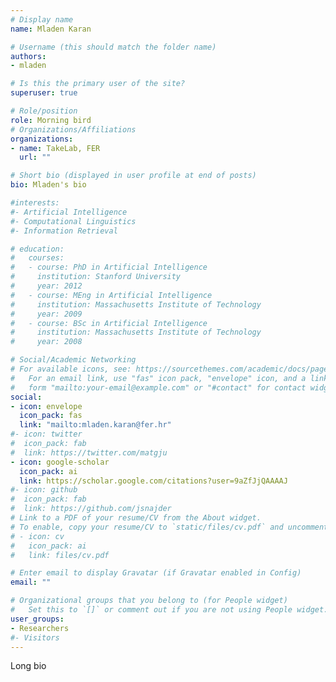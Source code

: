 ```yaml
---
# Display name
name: Mladen Karan

# Username (this should match the folder name)
authors:
- mladen

# Is this the primary user of the site?
superuser: true

# Role/position
role: Morning bird
# Organizations/Affiliations
organizations:
- name: TakeLab, FER
  url: ""

# Short bio (displayed in user profile at end of posts)
bio: Mladen's bio

#interests:
#- Artificial Intelligence
#- Computational Linguistics
#- Information Retrieval

# education:
#   courses:
#   - course: PhD in Artificial Intelligence
#     institution: Stanford University
#     year: 2012
#   - course: MEng in Artificial Intelligence
#     institution: Massachusetts Institute of Technology
#     year: 2009
#   - course: BSc in Artificial Intelligence
#     institution: Massachusetts Institute of Technology
#     year: 2008

# Social/Academic Networking
# For available icons, see: https://sourcethemes.com/academic/docs/page-builder/#icons
#   For an email link, use "fas" icon pack, "envelope" icon, and a link in the
#   form "mailto:your-email@example.com" or "#contact" for contact widget.
social:
- icon: envelope
  icon_pack: fas
  link: "mailto:mladen.karan@fer.hr"
#- icon: twitter
#  icon_pack: fab
#  link: https://twitter.com/matgju
- icon: google-scholar
  icon_pack: ai
  link: https://scholar.google.com/citations?user=9aZfJjQAAAAJ
#- icon: github
#  icon_pack: fab
#  link: https://github.com/jsnajder
# Link to a PDF of your resume/CV from the About widget.
# To enable, copy your resume/CV to `static/files/cv.pdf` and uncomment the lines below.
# - icon: cv
#   icon_pack: ai
#   link: files/cv.pdf

# Enter email to display Gravatar (if Gravatar enabled in Config)
email: ""

# Organizational groups that you belong to (for People widget)
#   Set this to `[]` or comment out if you are not using People widget.
user_groups:
- Researchers
#- Visitors
---
```



Long bio

